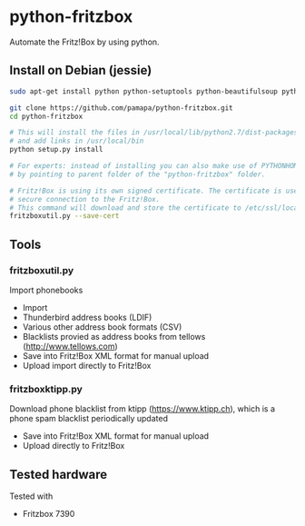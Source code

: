 # python-fritzbox
Automate the Fritz!Box by using python.


## Install on Debian (jessie)
```bash
sudo apt-get install python python-setuptools python-beautifulsoup python-ldap python-requests python-vobject

git clone https://github.com/pamapa/python-fritzbox.git
cd python-fritzbox

# This will install the files in /usr/local/lib/python2.7/dist-packages/
# and add links in /usr/local/bin
python setup.py install

# For experts: instead of installing you can also make use of PYTHONHOME
# by pointing to parent folder of the "python-fritzbox" folder.

# Fritz!Box is using its own signed certificate. The certificate is used to verify the
# secure connection to the Fritz!Box.
# This command will download and store the certificate to /etc/ssl/localcerts.
fritzboxutil.py --save-cert
```


## Tools

### fritzboxutil.py
Import phonebooks
- Import
 - Thunderbird address books (LDIF)
 - Various other address book formats (CSV)
 - Blacklists provied as address books from tellows (http://www.tellows.com)
- Save into Fritz!Box XML format for manual upload
- Upload import directly to Fritz!Box

### fritzboxktipp.py
Download phone blacklist from ktipp (https://www.ktipp.ch), which is a phone spam blacklist periodically updated
- Save into Fritz!Box XML format for manual upload
- Upload directly to Fritz!Box
 

## Tested hardware
Tested with
- Fritzbox 7390

